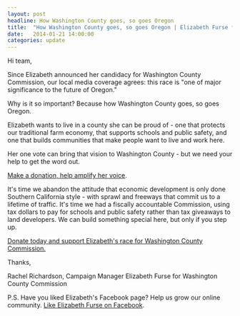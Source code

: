 ```yaml
---
layout: post
headline: How Washington County goes, so goes Oregon
title:  "How Washington County goes, so goes Oregon | Elizabeth Furse for Washington County Commission"
date:   2014-01-21 14:00:00
categories: update
---
```



Hi team, 

Since Elizabeth announced her candidacy for Washington County Commission, our local media coverage agrees: this race is "one of major significance to the future of Oregon."

Why is it so important? Because how Washington County goes, so goes Oregon.

Elizabeth wants to live in a county she can be proud of - one that protects our traditional farm economy, that supports schools and public safety, and one that builds communities that make people want to live and work here.

Her one vote can bring that vision to Washington County - but we need your help to get the word out.

[Make a donation, help amplify her voice](https://secure.c-esystems.com/elizabethfurse/donation.aspx).

It's time we abandon the attitude that economic development is only done Southern California style - with sprawl and freeways that commit us to a lifetime of traffic. It's time we had a fiscally accountable Commission, using tax dollars to pay for schools and public safety rather than tax giveaways to land developers. We can build something special here, but only if you step up.

[Donate today and support Elizabeth's race for Washington County Commission.](https://secure.c-esystems.com/elizabethfurse/donation.aspx)

Thanks,

Rachel Richardson, Campaign Manager
Elizabeth Furse for Washington County Commission

P.S. Have you liked Elizabeth's Facebook page? Help us grow our online community. [Like Elizabeth Furse on Facebook](https://www.facebook.com/furseforwashingtoncounty).
